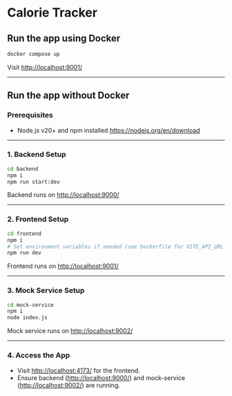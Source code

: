 # Calorie Tracker


## Run the app using Docker

```sh
docker compose up
```

Visit [http://localhost:9001/](http://localhost:9001/)

---

## Run the app without Docker

### Prerequisites
- Node.js v20+ and npm installed
https://nodejs.org/en/download

---

### 1. Backend Setup

```sh
cd backend
npm i
npm run start:dev
```
Backend runs on [http://localhost:9000/](http://localhost:9000/)

---

### 2. Frontend Setup

```sh
cd frontend
npm i
# Set environment variables if needed (see Dockerfile for VITE_API_URL and VITE_GOOGLE_CLIENT_ID)
npm run dev
```
Frontend runs on [http://localhost:9001/](http://localhost:9001/)

---

### 3. Mock Service Setup

```sh
cd mock-service
npm i
node index.js
```
Mock service runs on [http://localhost:9002/](http://localhost:9002/)

---

### 4. Access the App

- Visit [http://localhost:4173/](http://localhost:4173/) for the frontend.
- Ensure backend ([http://localhost:9000/](http://localhost:9000/)) and mock-service ([http://localhost:9002/](http://localhost:9002/)) are running.
